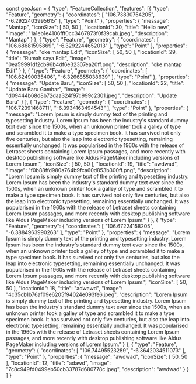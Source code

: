  const geoJson = {
            "type": "FeatureCollection",
            "features": [{
                    "type": "Feature",
                    "geometry": {
                        "coordinates": [
                            "106.73830754205",
                            "-6.2922403995615"
                        ],
                        "type": "Point"
                    },
                    "properties": {
                        "message": "Mantap",
                        "iconSize": [
                            50,
                            50
                        ],
                        "locationId": 30,
                        "title": "Hello new",
                        "image": "1a1eb1e4106fff0cc3467873f0f39cab.jpeg",
                        "description": "Mantap"
                    }
                },
                {
                    "type": "Feature",
                    "geometry": {
                        "coordinates": [
                            "106.68681595869",
                            "-6.3292244652013"
                        ],
                        "type": "Point"
                    },
                    "properties": {
                        "message": "oke mantap Edit",
                        "iconSize": [
                            50,
                            50
                        ],
                        "locationId": 29,
                        "title": "Rumah saya Edit",
                        "image": "0ea59991df2cb96b4df6e32307ea20ff.png",
                        "description": "oke mantap Edit"
                    }
                },
                {
                    "type": "Feature",
                    "geometry": {
                        "coordinates": [
                            "106.62490035406",
                            "-6.3266855038639"
                        ],
                        "type": "Point"
                    },
                    "properties": {
                        "message": "Update Baru",
                        "iconSize": [
                            50,
                            50
                        ],
                        "locationId": 22,
                        "title": "Update Baru Gambar",
                        "image": "d09444b68d8b72daa324f97c999c2301.jpeg",
                        "description": "Update Baru"
                    }
                },
                {
                    "type": "Feature",
                    "geometry": {
                        "coordinates": [
                            "106.72391468711",
                            "-6.3934163494543"
                        ],
                        "type": "Point"
                    },
                    "properties": {
                        "message": "Lorem Ipsum is simply dummy text of the printing and typesetting industry. Lorem Ipsum has been the industry's standard dummy text ever since the 1500s, when an unknown printer took a galley of type and scrambled it to make a type specimen book. It has survived not only five centuries, but also the leap into electronic typesetting, remaining essentially unchanged. It was popularised in the 1960s with the release of Letraset sheets containing Lorem Ipsum passages, and more recently with desktop publishing software like Aldus PageMaker including versions of Lorem Ipsum.",
                        "iconSize": [
                            50,
                            50
                        ],
                        "locationId": 19,
                        "title": "awdwad",
                        "image": "f0b88ffd980a764b9fca60d853b300ff.png",
                        "description": "Lorem Ipsum is simply dummy text of the printing and typesetting industry. Lorem Ipsum has been the industry's standard dummy text ever since the 1500s, when an unknown printer took a galley of type and scrambled it to make a type specimen book. It has survived not only five centuries, but also the leap into electronic typesetting, remaining essentially unchanged. It was popularised in the 1960s with the release of Letraset sheets containing Lorem Ipsum passages, and more recently with desktop publishing software like Aldus PageMaker including versions of Lorem Ipsum."
                    }
                },
                {
                    "type": "Feature",
                    "geometry": {
                        "coordinates": [
                            "106.67224158205",
                            "-6.3884963990263"
                        ],
                        "type": "Point"
                    },
                    "properties": {
                        "message": "Lorem Ipsum is simply dummy text of the printing and typesetting industry. Lorem Ipsum has been the industry's standard dummy text ever since the 1500s, when an unknown printer took a galley of type and scrambled it to make a type specimen book. It has survived not only five centuries, but also the leap into electronic typesetting, remaining essentially unchanged. It was popularised in the 1960s with the release of Letraset sheets containing Lorem Ipsum passages, and more recently with desktop publishing software like Aldus PageMaker including versions of Lorem Ipsum.",
                        "iconSize": [
                            50,
                            50
                        ],
                        "locationId": 18,
                        "title": "adwawd",
                        "image": "4c35cb1b76af09e6205f94024e093fe6.jpeg",
                        "description": "Lorem Ipsum is simply dummy text of the printing and typesetting industry. Lorem Ipsum has been the industry's standard dummy text ever since the 1500s, when an unknown printer took a galley of type and scrambled it to make a type specimen book. It has survived not only five centuries, but also the leap into electronic typesetting, remaining essentially unchanged. It was popularised in the 1960s with the release of Letraset sheets containing Lorem Ipsum passages, and more recently with desktop publishing software like Aldus PageMaker including versions of Lorem Ipsum."
                    }
                },
                {
                    "type": "Feature",
                    "geometry": {
                        "coordinates": [
                            "106.74495523289",
                            "-6.3642034511073"
                        ],
                        "type": "Point"
                    },
                    "properties": {
                        "message": "awdwad",
                        "iconSize": [
                            50,
                            50
                        ],
                        "locationId": 12,
                        "title": "adawd",
                        "image": "7c8c949fd0499eb50cb33787d680778c.jpeg",
                        "description": "awdwad"
                    }
                }
            ]
        }